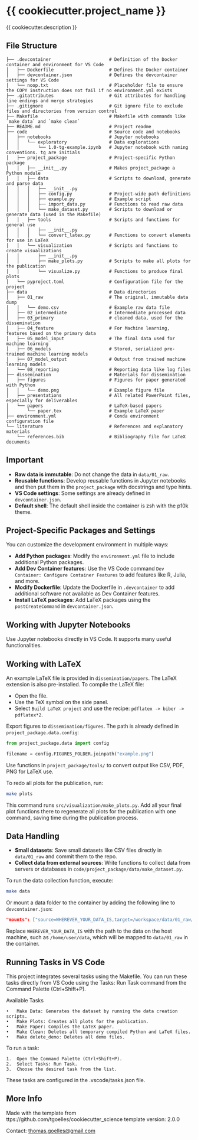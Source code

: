 # {{ cookiecutter.project_name }}

{{ cookiecutter.description }}


## File Structure

```
├── .devcontainer                      # Definition of the Docker container and environment for VS Code
│   ├── Dockerfile                     # Defines the Docker container
│   ├── devcontainer.json              # Defines the devcontainer settings for VS Code
│   └── noop.txt                       # Placeholder file to ensure the COPY instruction does not fail if no environment.yml exists
├── .gitattributes                     # Git attributes for handling line endings and merge strategies
├── .gitignore                         # Git ignore file to exclude files and directories from version control
├── Makefile                           # Makefile with commands like `make data` and `make clean`
├── README.md                          # Project readme
├── code                               # Source code and notebooks
│   ├── notebooks                      # Jupyter notebooks
│   │   └── exploratory                # Data explorations
│   │       └── 1.0-tg-example.ipynb   # Jupyter notebook with naming conventions. tg are initials
│   ├── project_package                # Project-specific Python package
│   │   ├── __init__.py                # Makes project_package a Python module
│   │   ├── data                       # Scripts to download, generate and parse data
│   │   │   ├── __init__.py
│   │   │   ├── config.py              # Project-wide path definitions
│   │   │   ├── example.py             # Example script
│   │   │   ├── import_data.py         # Functions to read raw data
│   │   │   └── make_dataset.py        # Scripts to download or generate data (used in the Makefile)
│   │   ├── tools                      # Scripts and functions for general use
│   │   │   ├── __init__.py
│   │   │   └── convert_latex.py       # Functions to convert elements for use in LaTeX
│   │   └── visualization              # Scripts and functions to create visualizations
│   │       ├── __init__.py
│   │       ├── make_plots.py          # Scripts to make all plots for the publication
│   │       └── visualize.py           # Functions to produce final plots
│   └── pyproject.toml                 # Configuration file for the project
├── data                               # Data directories
│   ├── 01_raw                         # The original, immutable data dump
│   │   └── demo.csv                   # Example raw data file
│   ├── 02_intermediate                # Intermediate processed data
│   ├── 03_primary                     # cleaned data, used for the dissemination
│   ├── 04_feature                     # For Machine learning, features based on the primary data
│   ├── 05_model_input                 # The final data used for machine learning
│   ├── 06_models                      # Stored, serialized pre-trained machine learning models
│   ├── 07_model_output                # Output from trained machine learning models
│   └── 08_reporting                   # Reporting data like log files
├── dissemination                      # Materials for dissemination
│   ├── figures                        # Figures for paper generated with Python
│   │   └── demo.png                   # Example figure file
│   ├── presentations                  # All related PowerPoint files, especially for deliverables
│   └── papers                         # LaTeX-based papers
│       └── paper.tex                  # Example LaTeX paper
├── environment.yml                    # Conda environment configuration file
└── literature                         # References and explanatory materials
    └── references.bib                 # Bibliography file for LaTeX documents
```

## Important

- **Raw data is immutable**: Do not change the data in `data/01_raw`.
- **Reusable functions**: Develop reusable functions in Jupyter notebooks and then put them in the `project_package` with docstrings and type hints.
- **VS Code settings**: Some settings are already defined in `devcontainer.json`.
- **Default shell**: The default shell inside the container is zsh with the p10k theme.

## Project-Specific Packages and Settings

You can customize the development environment in multiple ways:
- **Add Python packages**: Modify the `environment.yml` file to include additional Python packages.
- **Add Dev Container features**: Use the VS Code command `Dev Container: Configure Container Features` to add features like R, Julia, and more.
- **Modify Dockerfile**: Update the Dockerfile in `.devcontainer` to add additional software not available as Dev Container features.
- **Install LaTeX packages**: Add LaTeX packages using the `postCreateCommand` in `devcontainer.json`.

## Working with Jupyter Notebooks

Use Jupyter notebooks directly in VS Code. It supports many useful functionalities.

## Working with LaTeX

An example LaTeX file is provided in `dissemination/papers`. The LaTeX extension is also pre-installed. To compile the LaTeX file:
- Open the file.
- Use the TeX symbol on the side panel.
- Select `Build LaTeX project` and use the recipe: `pdflatex -> biber -> pdflatex*2`.

Export figures to `dissemination/figures`. The path is already defined in `project_package.data.config`:

```python
from project_package.data import config

filename = config.FIGURES_FOLDER.joinpath("example.png")
```

Use functions in `project_package/tools/` to convert output like CSV, PDF, PNG for LaTeX use.

To redo all plots for the publication, run:

```sh
make plots
```

This command runs `src/visualization/make_plots.py`. Add all your final plot functions there to regenerate all plots for the publication with one command, saving time during the publication process.

## Data Handling

- **Small datasets**: Save small datasets like CSV files directly in `data/01_raw` and commit them to the repo.
- **Collect data from external sources**: Write functions to collect data from servers or databases in `code/project_package/data/make_dataset.py`.

To run the data collection function, execute:

```sh
make data
```

Or mount a data folder to the container by adding the following line to `devcontainer.json`:

```json
"mounts": ["source=WHEREVER_YOUR_DATA_IS,target=/workspace/data/01_raw/,type=bind,consistency=cached"]
```

Replace `WHEREVER_YOUR_DATA_IS` with the path to the data on the host machine, such as `/home/user/data`, which will be mapped to `data/01_raw` in the container.

## Running Tasks in VS Code

This project integrates several tasks using the Makefile. You can run these tasks directly from VS Code using the Tasks: Run Task command from the Command Palette (Ctrl+Shift+P).

Available Tasks

	•	Make Data: Generates the dataset by running the data creation scripts.
	•	Make Plots: Creates all plots for the publication.
	•	Make Paper: Compiles the LaTeX paper.
	•	Make Clean: Deletes all temporary compiled Python and LaTeX files.
	•	Make delete_demo: Deletes all demo files.

To run a task:

	1.	Open the Command Palette (Ctrl+Shift+P).
	2.	Select Tasks: Run Task.
	3.	Choose the desired task from the list.

These tasks are configured in the .vscode/tasks.json file.

## More Info

Made with the template from ttps://github.com/tgoelles/cookiecutter_science
template version: 2.0.0

Contact: thomas.goelles@gmail.com
